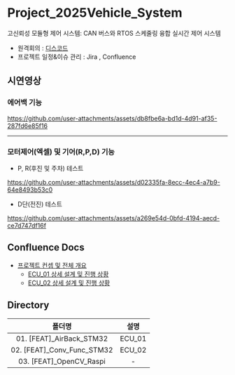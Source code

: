 # Project_2025Vehicle_System
고신뢰성 모듈형 제어 시스템: CAN 버스와 RTOS 스케줄링 융합 실시간 제어 시스템

- 원격회의 : [디스코드](https://discord.gg/kcJr6w6eAq)
- 프로젝트 일정&이슈 관리 : Jira , Confluence


## 시연영상

### 에어백 기능

https://github.com/user-attachments/assets/db8fbe6a-bd1d-4d91-af35-287fd6e85f16

---

### 모터제어(엑셀) 및 기어(R,P,D) 기능


- P, R(후진 및 주차) 테스트
  
https://github.com/user-attachments/assets/d02335fa-8ecc-4ec4-a7b9-64e8493b53c0


- D단(전진) 테스트

https://github.com/user-attachments/assets/a269e54d-0bfd-4194-aecd-ce7d747df16f



## Confluence Docs

- [프로젝트 컨셉 및 전체 개요](https://drive.google.com/file/d/1I1ajiGC8wo4qTgdd38HbKaoy6iAIf34t/view?usp=sharing)
  - [ECU_01 상세 설계 및 진행 상황](https://drive.google.com/file/d/17AZj5CPb7AHWl3_HZC4xAPMwkqz4SB1m/view?usp=sharing)
  - [ECU_02 상세 설계 및 진행 상황](https://drive.google.com/file/d/1J4QGpL6eGlgevUnKyyC7r0f5RvZsFnD-/view?usp=sharing)
  
## Directory
|폴더명|설명|
|:--:|:--:|
|01. [FEAT]_AirBack_STM32|ECU_01| 
|02. [FEAT]_Conv_Func_STM32|ECU_02|
|03. [FEAT]_OpenCV_Raspi|-|

